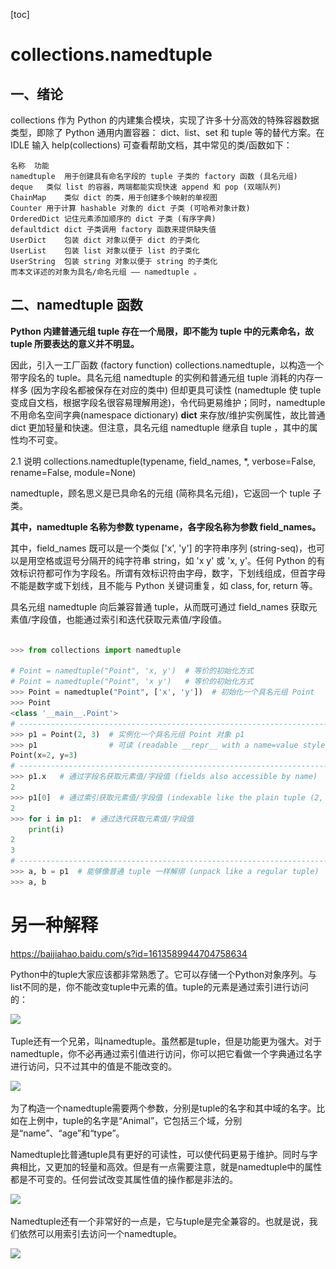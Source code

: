 [toc]

# collections.namedtuple



## 一、绪论

collections 作为 Python 的内建集合模块，实现了许多十分高效的特殊容器数据类型，即除了 Python 通用内置容器： dict、list、set 和 tuple 等的替代方案。在 IDLE 输入 help(collections) 可查看帮助文档，其中常见的类/函数如下：

```
名称	功能
namedtuple	用于创建具有命名字段的 tuple 子类的 factory 函数 (具名元组)
deque	类似 list 的容器，两端都能实现快速 append 和 pop (双端队列)
ChainMap	类似 dict 的类，用于创建多个映射的单视图
Counter	用于计算 hashable 对象的 dict 子类 (可哈希对象计数)
OrderedDict	记住元素添加顺序的 dict 子类 (有序字典)
defaultdict	dict 子类调用 factory 函数来提供缺失值
UserDict	包装 dict 对象以便于 dict 的子类化
UserList	包装 list 对象以便于 list 的子类化
UserString	包装 string 对象以便于 string 的子类化
而本文详述的对象为具名/命名元组 —— namedtuple 。
```

 

## 二、namedtuple 函数

**Python 内建普通元组 tuple 存在一个局限，即不能为 tuple 中的元素命名，故 tuple 所要表达的意义并不明显。**

因此，引入一工厂函数 (factory function) collections.namedtuple，以构造一个带字段名的 tuple。具名元组 namedtuple 的实例和普通元组 tuple 消耗的内存一样多 (因为字段名都被保存在对应的类中) 但却更具可读性 (namedtuple 使 tuple 变成自文档，根据字段名很容易理解用途)，令代码更易维护；同时，namedtuple 不用命名空间字典(namespace dictionary) __dict__ 来存放/维护实例属性，故比普通 dict 更加轻量和快速。但注意，具名元组 namedtuple 继承自 tuple ，其中的属性均不可变。

2.1 说明
collections.namedtuple(typename, field_names, *, verbose=False, rename=False, module=None)

namedtuple，顾名思义是已具命名的元组 (简称具名元组)，它返回一个 tuple 子类。

**其中，namedtuple 名称为参数 typename，各字段名称为参数 field_names。**

其中，field_names 既可以是一个类似 ['x', 'y'] 的字符串序列 (string-seq)，也可以是用空格或逗号分隔开的纯字符串 string，如 'x y' 或 'x, y'。任何 Python 的有效标识符都可作为字段名。所谓有效标识符由字母，数字，下划线组成，但首字母不能是数字或下划线，且不能与 Python 关键词重复，如 class, for, return 等。

具名元组 namedtuple 向后兼容普通 tuple，从而既可通过 field_names 获取元素值/字段值，也能通过索引和迭代获取元素值/字段值。

```python

>>> from collections import namedtuple
 
# Point = namedtuple("Point", 'x, y')  # 等价的初始化方式
# Point = namedtuple("Point", 'x y')   # 等价的初始化方式
>>> Point = namedtuple("Point", ['x', 'y'])  # 初始化一个具名元组 Point
>>> Point
<class '__main__.Point'>
# -------------------------------------------------------------------------
>>> p1 = Point(2, 3)  # 实例化一个具名元组 Point 对象 p1
>>> p1                # 可读 (readable __repr__ with a name=value style)
Point(x=2, y=3)
# -------------------------------------------------------------------------
>>> p1.x   # 通过字段名获取元素值/字段值 (fields also accessible by name)
2
>>> p1[0]  # 通过索引获取元素值/字段值 (indexable like the plain tuple (2, 3))
2
>>> for i in p1:  # 通过迭代获取元素值/字段值
	print(i)
2
3
# -------------------------------------------------------------------------
>>> a, b = p1  # 能够像普通 tuple 一样解绑 (unpack like a regular tuple)
>>> a, b

```





# 另一种解释

https://baijiahao.baidu.com/s?id=1613589944704758634

Python中的tuple大家应该都非常熟悉了。它可以存储一个Python对象序列。与list不同的是，你不能改变tuple中元素的值。tuple的元素是通过索引进行访问的：

![](..\..\images\python\python-namedtuple1.png)

Tuple还有一个兄弟，叫namedtuple。虽然都是tuple，但是功能更为强大。对于namedtuple，你不必再通过索引值进行访问，你可以把它看做一个字典通过名字进行访问，只不过其中的值是不能改变的。

![](..\..\images\python\namedtuple2.png)

为了构造一个namedtuple需要两个参数，分别是tuple的名字和其中域的名字。比如在上例中，tuple的名字是“Animal”，它包括三个域，分别是“name”、“age”和“type”。

Namedtuple比普通tuple具有更好的可读性，可以使代码更易于维护。同时与字典相比，又更加的轻量和高效。但是有一点需要注意，就是namedtuple中的属性都是不可变的。任何尝试改变其属性值的操作都是非法的。

![](..\..\images\python\namedtuple3.png)

Namedtuple还有一个非常好的一点是，它与tuple是完全兼容的。也就是说，我们依然可以用索引去访问一个namedtuple。

![](..\..\images\python\namedtuple4.png)


